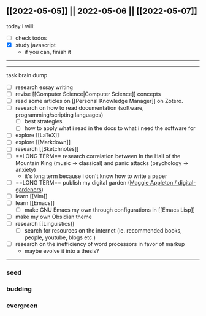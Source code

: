 [[2022-05-05]] || 2022-05-06 || [[2022-05-07]]
---
today i will:
- [ ] check todos
- [x] study javascript
	- if you can, finish it
---



---

task brain dump
- [ ] research essay writing
- [ ] revise [[Computer Science|Computer Science]] concepts
- [ ] read some articles on [[Personal Knowledge Manager]] on Zotero.
- [ ] research on how to read documentation (software, programming/scripting languages)
	- [ ] best strategies
	- [ ] how to apply what i read in the docs to what i need the software for
- [ ] explore [[LaTeX]]
- [ ] explore [[Markdown]]
- [ ] research [[Sketchnotes]]
- [ ] ==LONG TERM== research correlation between In the Hall of the Mountain King (music -> classical) and panic attacks (psychology -> anxiety)
	- it's long term because i don't know how to write a paper
- [ ] ==LONG TERM== publish my digital garden ([Maggie Appleton / digital-gardeners](https://github.com/MaggieAppleton/digital-gardeners))
- [ ] learn [[Vim]]
- [ ] learn [[Emacs]]
	- [ ] make GNU Emacs my own through configurations in [[Emacs Lisp]]
- [ ] make my own Obsidian theme
- [ ] research [[Linguistics]]
	- [ ] search for resources on the internet (ie. recommended books, people, youtube, blogs etc.)
- [ ] research on the inefficiency of word processors in favor of markup
	- maybe evolve it into a thesis?
---

### seed

### budding

### evergreen
